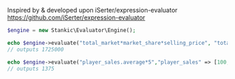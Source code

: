 Inspired by & developed upon iSerter/expression-evaluator https://github.com/iSerter/expression-evaluator

```php
$engine = new Stankic\Evaluator\Engine();

echo $engine->evaluate("total_market*market_share*selling_price", "total_market" => 100, "market_share" => 0.23, "selling_price" => 75000);
// outputs 1725000

echo $engine->evaluate("player_sales.average*5","player_sales" => [100, 300, 500, 200]);
// outputs 1375
```